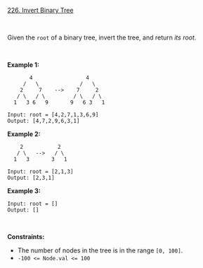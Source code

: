 [226. Invert Binary Tree](https://leetcode.com/problems/invert-binary-tree/)

<br>

Given the `root` of a binary tree, invert the tree, and return *its root*.

<br>

**Example 1:**

```
       4                 4
     /   \             /   \
    2     7    -->    7     2
   / \   / \         / \   / \
  1   3 6   9       9   6 3   1

Input: root = [4,2,7,1,3,6,9]
Output: [4,7,2,9,6,3,1]
```

**Example 2:**

```
    2           2
   / \   -->   / \
  1   3       3   1

Input: root = [2,1,3]
Output: [2,3,1]
```

**Example 3:**

```
Input: root = []
Output: []
```

<br>

**Constraints:**

+    The number of nodes in the tree is in the range `[0, 100]`.
+    `-100 <= Node.val <= 100`
